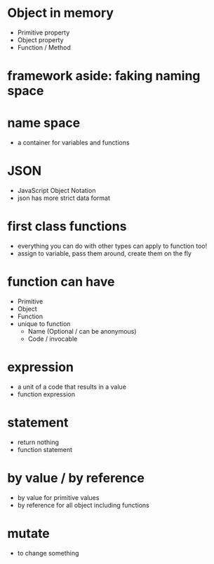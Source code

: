 # Object in memory

- Primitive property
- Object property
- Function / Method

# framework aside: faking naming space

# name space

- a container for variables and functions

# JSON

- JavaScript Object Notation
- json has more strict data format

# first class functions

- everything you can do with other types can apply to function too!
- assign to variable, pass them around, create them on the fly

# function can have

- Primitive
- Object
- Function
- unique to function
  - Name (Optional / can be anonymous)
  - Code / invocable

# expression

- a unit of a code that results in a value
- function expression

# statement

- return nothing
- function statement

# by value / by reference

- by value for primitive values
- by reference for all object including functions

# mutate

- to change something
